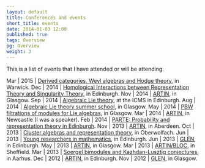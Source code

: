 ```yaml
---
layout: default
title: Conferences and events
short_title: events
date: 2014-01-03 12:00
published: true
tags: Overview
pg: Overview
weight: 3
---
```


This is a list of events that I have attended or will be attending.

Mar | 2015 | [Derived categories, Weyl algebras and Hodge theory][DerCat15], in Warwick.
Dec | 2014 | [Homological Interactions between Representation Theory and Singularity Theory][HomRep14], in Edinburgh.
Nov | 2014 | [ARTIN][], in Glasgow.
Sep | 2014 | [Algebraic Lie theory][], at the ICMS in Edinburgh.
Aug | 2014 | [Algebraic Lie theory summer school][], in Glasgow.
May | 2014 | [PBW filtrations of modules for Lie algebras][], in Glasgow.
Mar | 2014 | [ARTIN][], in Newcastle (I was a speaker).
Feb | 2014 | [PARTE: Probability and representation theory in Edinburgh][PARTE].
Nov | 2013 | [ARTIN][], in Aberdeen.
Oct | 2013 | [Cluster algebras and representation theory][Cluster13], in Oberwolfach.
Jun | 2013 | [Young researchers in mathematics][YRM13], in Edinburgh.
Jun | 2013 | [GLEN][], in Edinburgh.
May | 2013 | [ARTIN][ARTINold], in Glasgow.
Mar | 2013 | [ARTIN/BLOC][], in Sheffield.
Mar | 2013 | [Soergel bimodules and Kazhdan-Lusztig conjectures][Aarhus13], in Aarhus.
Dec | 2012 | [ARTIN][ARTINold], in Edinburgh.
Nov | 2012 | [GLEN][], in Glasgow.

[Algebraic Lie theory]: http://www.icms.org.uk/workshop.php?id=299
[Algebraic Lie theory summer school]: http://www.maths.gla.ac.uk/~gbellamy/summer/index.html
[PBW filtrations of modules for Lie algebras]: http://www.maths.gla.ac.uk/~gfourier/workshop14.htm
[ARTIN]: http://hodge.maths.ed.ac.uk/tiki/ARTIN
[PARTE]: http://www.lmpt.univ-tours.fr/~lecouvey/Edinburgh/parte.html
[ARTINold]: http://www.abdn.ac.uk/artin/
[ARTIN/BLOC]: http://www.abdn.ac.uk/artin/
[Cluster13]: http://www.mfo.de/occasion/1342a/www_view
[YRM13]: http://www.maths.gla.ac.uk/YRM2013/
[Aarhus13]: http://qgm.au.dk/events/show/artikel/masterclass-march-2013/
[GLEN]: http://www.maths.ed.ac.uk/~mwemyss/GLEN.html
[HomRep14]: http://www.maths.ed.ac.uk/~mkalck/workshop.html
[DerCat15]: http://www.cf.ac.uk/maths/subsites/logvinenko/2014-wrwsym/05-waho.html
